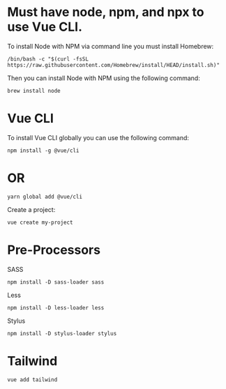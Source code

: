# Must have node, npm, and npx to use Vue CLI.

To install Node with NPM via command line you must install Homebrew:
```
/bin/bash -c "$(curl -fsSL https://raw.githubusercontent.com/Homebrew/install/HEAD/install.sh)"
```

Then you can install Node with NPM using the following command:
```
brew install node
```

# Vue CLI

To install Vue CLI globally you can use the following command:
```
npm install -g @vue/cli
```
# OR
```
yarn global add @vue/cli
```

Create a project:
```
vue create my-project
```

# Pre-Processors

SASS
```
npm install -D sass-loader sass
```

Less
```
npm install -D less-loader less
```

Stylus
```
npm install -D stylus-loader stylus
```


# Tailwind

```
vue add tailwind
```
